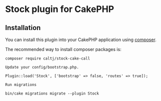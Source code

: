 # Stock plugin for CakePHP

## Installation

You can install this plugin into your CakePHP application using [composer](http://getcomposer.org).

The recommended way to install composer packages is:

```
composer require caltj/stock-cake-call
```
```
Update your config/bootstrap.php.
```
```
Plugin::load('Stock', ['bootstrap' => false, 'routes' => true]);
```
```
Run migrations
```
```
bin/cake migrations migrate --plugin Stock
```